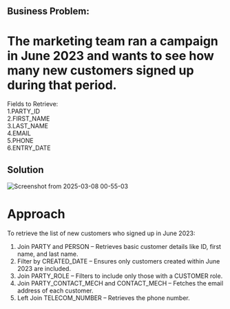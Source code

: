 ## Business Problem:  
# The marketing team ran a campaign in June 2023 and wants to see how many new customers signed up during that period.    
Fields to Retrieve:  
1.PARTY_ID     
2.FIRST_NAME  
3.LAST_NAME  
4.EMAIL   
5.PHONE  
6.ENTRY_DATE  
## Solution

![Screenshot from 2025-03-08 00-55-03](https://github.com/user-attachments/assets/0ca60422-599f-4566-a932-ab6081fec9e9)


# Approach  
 To retrieve the list of new customers who signed up in June 2023:    
  1. Join PARTY and PERSON – Retrieves basic customer details like ID, first name, and last name.   
  2. Filter by CREATED_DATE – Ensures only customers created within June 2023 are included.  
  3. Join PARTY_ROLE – Filters to include only those with a CUSTOMER role.  
  4. Join PARTY_CONTACT_MECH and CONTACT_MECH – Fetches the email address of each customer.  
  5. Left Join TELECOM_NUMBER – Retrieves the phone number.  
